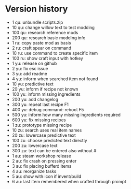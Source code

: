 # Version history

- 1 qu: unbundle scripts.zip
- 10 qu: change willow text to test modding
- 100 qu: research reference mods
- 200 qu: research basic modding info
- 1 ru: copy paste mod as basis
- 2 ru: craft spear on command
- 10 ru: use command to create specific item
- 100 ru: show craft input with hotkey
- 1 yu: release on github
- 2 yu: fix esc issue
- 3 yu: add readme
- 4 yu: inform when searched item not found
- 10 yu: predictive text
- 20 yu: inform if recipe not known
- 100 yu: inform missing ingredients
- 200 yu: add changelog
- 300 yu: repeat last recipe F1
- 400 yu: debug command: reboot F5
- 500 yu: inform how many missing ingredients required
- 600 yu: fix missing recipes
- 1 zu: prototype missing recipe
- 10 zu: search uses real item names
- 20 zu: lowercase predictive text
- 100 zu: choose predicted text directly
- 200 zu: lowercase text
- 300 zu: text can be entered also without #
- 1 au: steam workshop release
- 2 au: fix crash on pressing enter
- 3 au: fix placing bufferd items
- 4 au: reorganize tasks
- 5 au: show with icon if invent/build
- 6 au: last item remembered when crafted through prompt